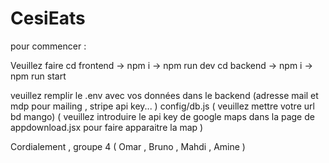 # CesiEats

pour commencer :

Veuillez faire cd frontend -> npm i -> npm run dev
               cd backend  -> npm i -> npm run start

veuillez remplir le .env avec vos données dans le backend (adresse mail et mdp pour mailing , stripe api key... )
                    config/db.js ( veuillez mettre votre url bd mango)
( veuillez introduire le api key de google maps dans la page de appdownload.jsx pour faire apparaitre la map )

Cordialement , groupe 4 ( Omar , Bruno , Mahdi , Amine ) 
               
